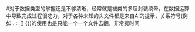 #对于数据类型的掌握还是不够清晰，经常就是被类的多层封装绕晕，在数据运算中导致完成过程很吃力，对于各种未知的头文件都是来自AI的提示，关系符号(例如 . :: [] {})的使用也是只能一个一个文件去翻，非常费时间
